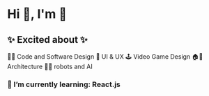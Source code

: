 <h1>Hi 👋, 
I'm 🥝</h1>

<h2>✨ Excited about ✨ </h2>
👨‍💻 Code and Software Design
🧐 UI & UX 
🕹 Video Game Design
🏠📐 Architecture
🤖🧠 robots and AI


<h3>🌱 I’m currently learning: React.js</h3>
